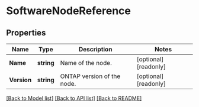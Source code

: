 # SoftwareNodeReference

## Properties

Name | Type | Description | Notes
------------ | ------------- | ------------- | -------------
**Name** | **string** | Name of the node. | [optional] [readonly] 
**Version** | **string** | ONTAP version of the node. | [optional] [readonly] 

[[Back to Model list]](../README.md#documentation-for-models) [[Back to API list]](../README.md#documentation-for-api-endpoints) [[Back to README]](../README.md)


